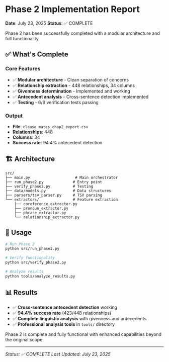 # Phase 2 Implementation Report

**Date**: July 23, 2025
**Status**: ✅ COMPLETE

Phase 2 has been successfully completed with a modular architecture and full functionality.

## ✅ What's Complete

### Core Features
- ✅ **Modular architecture** - Clean separation of concerns
- ✅ **Relationship extraction** - 448 relationships, 34 columns
- ✅ **Givenness determination** - Implemented and working
- ✅ **Antecedent analysis** - Cross-sentence detection implemented
- ✅ **Testing** - 6/6 verification tests passing

### Output
- **File**: `clause_mates_chap2_export.csv`
- **Relationships**: 448
- **Columns**: 34
- **Success rate**: 94.4% antecedent detection

## 🏗️ Architecture

```
src/
├── main.py                    # Main orchestrator
├── run_phase2.py             # Entry point
├── verify_phase2.py          # Testing
├── data/models.py            # Data structures
├── parsers/tsv_parser.py     # TSV parsing
└── extractors/               # Feature extraction
    ├── coreference_extractor.py
    ├── pronoun_extractor.py
    ├── phrase_extractor.py
    └── relationship_extractor.py
```

## 🚀 Usage

```bash
# Run Phase 2
python src/run_phase2.py

# Verify functionality
python src/verify_phase2.py

# Analyze results
python tools/analyze_results.py
```

## 📊 Results

- ✅ **Cross-sentence antecedent detection** working
- ✅ **94.4% success rate** (423/448 relationships)
- ✅ **Complete linguistic analysis** with givenness and antecedents
- ✅ **Professional analysis tools** in `tools/` directory

Phase 2 is complete and fully functional with enhanced capabilities beyond the original scope.

---

*Status: ✅ COMPLETE*
*Last Updated: July 23, 2025*

